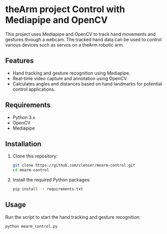 # theArm project Control with Mediapipe and OpenCV

This project uses Mediapipe and OpenCV to track hand movements and gestures through a webcam. The tracked hand data can be used to control various devices such as servos on a theArm robotic arm.

## Features

- Hand tracking and gesture recognition using Mediapipe.
- Real-time video capture and annotation using OpenCV.
- Calculates angles and distances based on hand landmarks for potential control applications.

## Requirements

- Python 3.x
- OpenCV
- Mediapipe

## Installation

1. Clone this repository:
    ```sh
    git clone https://github.com/clenser/mearm-control.git
    cd mearm-control
    ```

2. Install the required Python packages:
    ```sh
    pip install -r requirements.txt
    ```

## Usage

Run the script to start the hand tracking and gesture recognition:
```sh
python mearm_control.py
